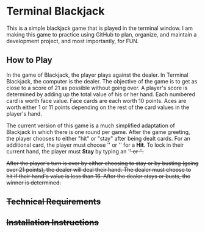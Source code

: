 # Terminal Blackjack

This is a simple blackjack game that is played in the terminal window. I am making this game to practice using GitHub to plan, organize, and maintain a development project, and most importantly, for FUN.

## How to Play
In the game of Blackjack, the player plays against the dealer. In Terminal Blackjack, the computer is the dealer. The objective of the game is to get as close to a score of 21 as possible without going over. A player's score is determined by adding up the total value of his or her hand. Each numbered card is worth face value. Face cards are each worth 10 points. Aces are worth either 1 or 11 points depending on the rest of the card values in the player's hand.

The current version of this game is a much simplified adaptation of Blackjack in which there is one round per game. After the game greeting, the player chooses to either "hit" or "stay" after being dealt cards. For an additional card, the player must choose '<H>' or '<h>' for a **Hit**. To lock in their current hand, the player must **Stay** by typing an '<S>' or '<s>'.
  
After the player's turn is over by either choosing to stay or by busting (going over 21 points), the dealer will deal their hand. The dealer must choose to hit if their hand's value is less than 16. After the dealer stays or busts, the winner is determined.

## Technical Requirements

## Installation Instructions
